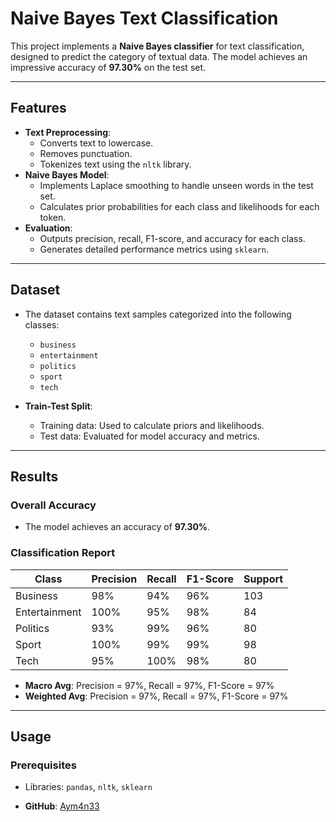 # Naive Bayes Text Classification

This project implements a **Naive Bayes classifier** for text classification, designed to predict the category of textual data. The model achieves an impressive accuracy of **97.30%** on the test set.

---

## Features

- **Text Preprocessing**: 
  - Converts text to lowercase.
  - Removes punctuation.
  - Tokenizes text using the `nltk` library.
- **Naive Bayes Model**:
  - Implements Laplace smoothing to handle unseen words in the test set.
  - Calculates prior probabilities for each class and likelihoods for each token.
- **Evaluation**:
  - Outputs precision, recall, F1-score, and accuracy for each class.
  - Generates detailed performance metrics using `sklearn`.

---

## Dataset

- The dataset contains text samples categorized into the following classes:
  - `business`
  - `entertainment`
  - `politics`
  - `sport`
  - `tech`

- **Train-Test Split**:
  - Training data: Used to calculate priors and likelihoods.
  - Test data: Evaluated for model accuracy and metrics.

---

## Results

### Overall Accuracy
- The model achieves an accuracy of **97.30%**.

### Classification Report
| Class          | Precision | Recall | F1-Score | Support |
|----------------|-----------|--------|----------|---------|
| Business       | 98%       | 94%    | 96%      | 103     |
| Entertainment  | 100%      | 95%    | 98%      | 84      |
| Politics       | 93%       | 99%    | 96%      | 80      |
| Sport          | 100%      | 99%    | 99%      | 98      |
| Tech           | 95%       | 100%   | 98%      | 80      |

- **Macro Avg**: Precision = 97%, Recall = 97%, F1-Score = 97%
- **Weighted Avg**: Precision = 97%, Recall = 97%, F1-Score = 97%

---


## Usage

### Prerequisites
- Libraries: `pandas`, `nltk`, `sklearn`

- **GitHub**: [Aym4n33](https://github.com/Aym4n33)

